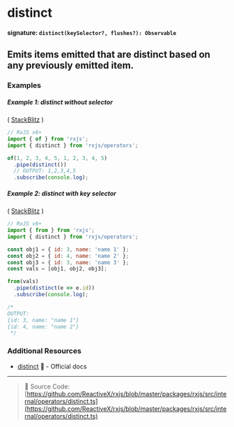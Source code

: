 # distinct

#### signature: `distinct(keySelector?, flushes?): Observable`

## Emits items emitted that are distinct based on any previously emitted item.



### Examples

##### Example 1: distinct without selector

(
[StackBlitz](https://stackblitz.com/edit/rxjs-distinct-example-wphfch?file=index.ts&devtoolsheight=100)
)

```js
// RxJS v6+
import { of } from 'rxjs';
import { distinct } from 'rxjs/operators';

of(1, 2, 3, 4, 5, 1, 2, 3, 4, 5)
  .pipe(distinct())
  // OUTPUT: 1,2,3,4,5
  .subscribe(console.log);
```

##### Example 2: distinct with key selector

(
[StackBlitz](https://stackblitz.com/edit/rxjs-distinct-example?file=index.ts&devtoolsheight=100)
)

```js
// RxJS v6+
import { from } from 'rxjs';
import { distinct } from 'rxjs/operators';

const obj1 = { id: 3, name: 'name 1' };
const obj2 = { id: 4, name: 'name 2' };
const obj3 = { id: 3, name: 'name 3' };
const vals = [obj1, obj2, obj3];

from(vals)
  .pipe(distinct(e => e.id))
  .subscribe(console.log);

/*
OUTPUT:
{id: 3, name: "name 1"}
{id: 4, name: "name 2"}
 */
```

### Additional Resources

- [distinct](https://rxjs.dev/api/operators/distinct) 📰 - Official docs

---

> 📁 Source Code:
> [https://github.com/ReactiveX/rxjs/blob/master/packages/rxjs/src/internal/operators/distinct.ts](https://github.com/ReactiveX/rxjs/blob/master/packages/rxjs/src/internal/operators/distinct.ts)
